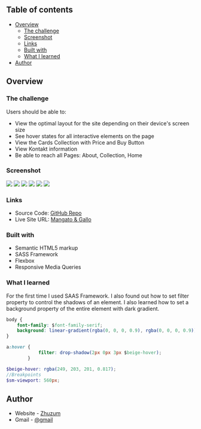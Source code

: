 ## Table of contents

- [Overview](#overview)
  - [The challenge](#the-challenge)
  - [Screenshot](#screenshot)
  - [Links](#links)
  - [Built with](#built-with)
  - [What I learned](#what-i-learned)
- [Author](#author)


## Overview

### The challenge

Users should be able to:

- View the optimal layout for the site depending on their device's screen size
- See hover states for all interactive elements on the page
- View the Cards Collection with Price and Buy Button 
- View Kontakt information
- Be able to reach all Pages: About, Collection, Home
### Screenshot

![](./main.png)
![](./collection.png)
![](./collection_on_hover.png)
![](./main_on_hover.png)
![](./collection_resp.png)
![](./about.png)


### Links

- Source Code: [GitHub Repo](https://github.com/ZhuzumA/Mangato_Gallo)
- Live Site URL: [Mangato & Gallo](https://your-live-site-url.com)

### Built with

- Semantic HTML5 markup
- SASS Framework
- Flexbox
- Responsive Media Queries


### What I learned

For the first time I used SAAS Framework. I also found out how to set filter property to control the shadows of an element. I also learned how to set a background property of the entire element with dark gradient.

```css
body {
	font-family: $font-family-serif;
	background: linear-gradient(rgba(0, 0, 0, 0.9), rgba(0, 0, 0, 0.9)), url("../resources/about.jpg") no-repeat center center fixed;
}
```
```css
a:hover {
			filter: drop-shadow(2px 0px 3px $beige-hover);
		}
```
```scss
$beige-hover: rgba(249, 203, 201, 0.817);
//Breakpoints
$sm-viewport: 560px;
```


## Author

- Website - [Zhuzum](https://github.com/ZhuzumA)
- Gmail - [@gmail](zhuzum@gmail.com)


